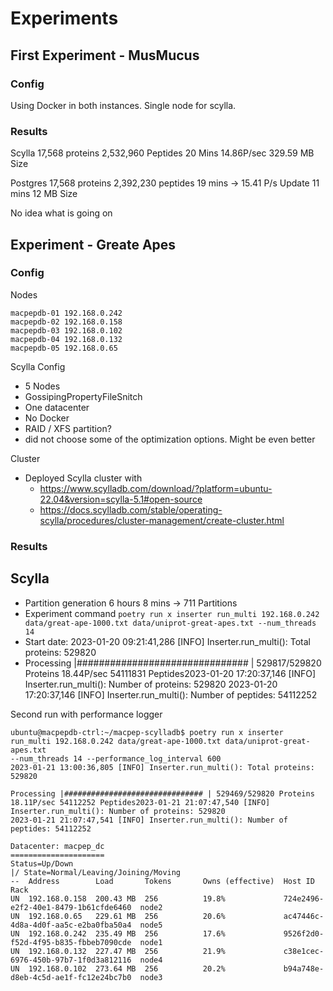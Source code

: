 # Experiments

## First Experiment - MusMucus

### Config

Using Docker in both instances.
Single node for scylla.

### Results

Scylla
17,568 proteins
2,532,960 Peptides
20 Mins
14.86P/sec
329.59 MB Size

Postgres
17,568 proteins
2,392,230 peptides
19 mins
-> 15.41 P/s
Update 11 mins
12 MB Size

No idea what is going on

## Experiment - Greate Apes

### Config

Nodes

```
macpepdb-01 192.168.0.242
macpepdb-02 192.168.0.158
macpepdb-03 192.168.0.102
macpepdb-04 192.168.0.132
macpepdb-05 192.168.0.65
```

Scylla Config

- 5 Nodes
- GossipingPropertyFileSnitch
- One datacenter
- No Docker
- RAID / XFS partition?
- did not choose some of the optimization options. Might be even better

Cluster

- Deployed Scylla cluster with
  - https://www.scylladb.com/download/?platform=ubuntu-22.04&version=scylla-5.1#open-source
  - https://docs.scylladb.com/stable/operating-scylla/procedures/cluster-management/create-cluster.html

### Results

## Scylla

- Partition generation 6 hours 8 mins -> 711 Partitions
- Experiment command `poetry run x inserter run_multi 192.168.0.242 data/great-ape-1000.txt data/uniprot-great-apes.txt --num_threads 14`
- Start date: 2023-01-20 09:21:41,286 [INFO] Inserter.run_multi(): Total proteins: 529820
- Processing |############################### | 529817/529820 Proteins 18.44P/sec 54111831 Peptides2023-01-20 17:20:37,146 [INFO] Inserter.run_multi(): Number of proteins: 529820
  2023-01-20 17:20:37,146 [INFO] Inserter.run_multi(): Number of peptides: 54112252

Second run with performance logger

```
ubuntu@macpepdb-ctrl:~/macpep-scylladb$ poetry run x inserter run_multi 192.168.0.242 data/great-ape-1000.txt data/uniprot-great-apes.txt
--num_threads 14 --performance_log_interval 600
2023-01-21 13:00:36,805 [INFO] Inserter.run_multi(): Total proteins: 529820

Processing |############################### | 529469/529820 Proteins 18.11P/sec 54112252 Peptides2023-01-21 21:07:47,540 [INFO] Inserter.run_multi(): Number of proteins: 529820
2023-01-21 21:07:47,541 [INFO] Inserter.run_multi(): Number of peptides: 54112252
```

```
Datacenter: macpep_dc
=====================
Status=Up/Down
|/ State=Normal/Leaving/Joining/Moving
--  Address        Load       Tokens       Owns (effective)  Host ID                               Rack
UN  192.168.0.158  200.43 MB  256          19.8%             724e2496-e2f2-40e1-8479-1b61cfde6460  node2
UN  192.168.0.65   229.61 MB  256          20.6%             ac47446c-4d8a-4d0f-aa5c-e2ba0fba50a4  node5
UN  192.168.0.242  235.49 MB  256          17.6%             9526f2d0-f52d-4f95-b835-fbbeb7090cde  node1
UN  192.168.0.132  227.47 MB  256          21.9%             c38e1cec-6976-450b-97b7-1f0d3a812116  node4
UN  192.168.0.102  273.64 MB  256          20.2%             b94a748e-d8eb-4c5d-ae1f-fc12e24bc7b0  node3
```
